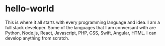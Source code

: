 # hello-world
This is where it all starts with every programming language and idea.
I am a full stack developer. Some of the languages that I am conversant with are Python, Node.js, React, Javascript, PHP, CSS, Swift, Angular, HTML.
I can develop anything from scratch.
